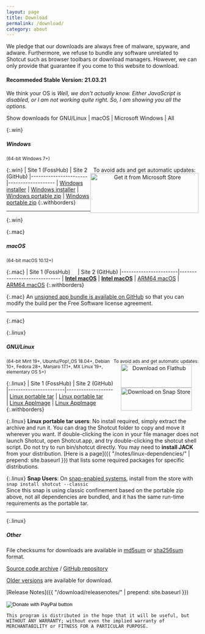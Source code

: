 ```yaml
---
layout: page
title: Download
permalink: /download/
category: about
---
```


We pledge that our downloads are always free of
malware, spyware, and adware. Furthermore, we refuse to bundle any software
unrelated to Shotcut such as browser toolbars or download managers.
However, we can only provide that guarantee if you come to this website
to download.

#### Recommeded Stable Version: 21.03.21

<div class="OSTEST">
  <p>
  We think your OS is
    <span id="pOSTEST" style="font-style: italic">
      Well, we don't actually know.
      Either JavaScript is disabled, or I am not working quite right.
      So, I am showing you all the options.
    </span>
  </p>
  <p>
    Show downloads for
    <a class="show_links" id='os_linux'>GNU/Linux</a>&nbsp;| 
    <a class="show_links" id='os_mac'>macOS</a>&nbsp;| 
    <a class="show_links" id='os_win'>Microsoft&nbsp;Windows</a>&nbsp;| 
    <a class="show_links" id='os_all'>All</a>
  </p>
</div>

{:.win}
##### Windows
<small class="win">(64-bit Windows 7+)</small>

<div class="win" style='float: right; text-align: center'>
To avoid ads and get automatic updates:<br>
<a href='//www.microsoft.com/store/apps/9PLNFFL3P6LR?cid=storebadge&ocid=badge'><img src='https://developer.microsoft.com/store/badges/images/English_get-it-from-MS.png' alt='Get it from Microsoft Store' style='width: 284px; height: 104px;'/></a>
</div>

{:.win}
| Site 1 (FossHub)     | Site 2 (GitHub)
|-----------------------|-------------------
| [Windows installer](https://www.fosshub.com/Shotcut.html?dwl=shotcut-win64-210321.exe) | [Windows installer](https://github.com/mltframework/shotcut/releases/download/v21.03.21/shotcut-win64-210321.exe)
| [Windows portable zip](https://www.fosshub.com/Shotcut.html?dwl=shotcut-win64-210321.zip) | [Windows portable zip](https://github.com/mltframework/shotcut/releases/download/v21.03.21/shotcut-win64-210321.zip)
{:.withborders}

---
{:.win}

{:.mac}
##### macOS
<small class="mac">(64-bit macOS 10.12+)</small>

{:.mac}
| Site 1 (FossHub) &nbsp; &nbsp; | Site 2 (GitHub)
|-----------------------|-----------------------------
| [**Intel macOS**](https://www.fosshub.com/Shotcut.html?dwl=shotcut-macos-signed-210321.dmg) | [**Intel macOS**](https://github.com/mltframework/shotcut/releases/download/v21.03.21/shotcut-macos-signed-210321.dmg)
| [ARM64 macOS](https://www.fosshub.com/Shotcut.html?dwl=shotcut-macos-ARM64-210518.dmg) | [ARM64 macOS](https://github.com/mltframework/shotcut/releases/download/v21.05.18/shotcut-macos-ARM64-210518.dmg)
{:.withborders}

{:.mac}
An [unsigned app bundle is available on
GitHub](https://github.com/mltframework/shotcut/releases/download/v21.03.21/shotcut-macos-unsigned-210321.dmg) so that you
can modify the build per the Free Software license agreement.

---
{:.mac}

{:.linux}
##### GNU/Linux

<div class="linux" style='float: right; text-align: center'>
<small>To avoid ads and get automatic updates:</small><br>
<a href='https://flathub.org/apps/details/org.shotcut.Shotcut'><img
width='186' height='62' alt='Download on Flathub'
src='https://flathub.org/assets/badges/flathub-badge-en.png'/></a>
<br>
<a href='https://snapcraft.io/shotcut'><img width='186' height='60'
alt='Download on Snap Store' 
src='https://raw.githubusercontent.com/snapcore/snap-store-badges/master/EN/%5BEN%5D-snap-store-black.png'></a>
</div>

<small class="linux">(64-bit Mint 19+, Ubuntu/Pop!_OS 18.04+, Debian 10+, Fedora 28+, Manjaro 17.1+, MX Linux 19+, elementary OS 5+)</small>

{:.linux}
| Site 1 (FossHub)      | Site 2 (GitHub)
|-----------------------|-------------------
| [Linux portable tar](https://www.fosshub.com/Shotcut.html?dwl=shotcut-linux-x86_64-210321.txz) | [Linux portable tar](https://github.com/mltframework/shotcut/releases/download/v21.03.21/shotcut-linux-x86_64-210321.txz)  
| [Linux AppImage](https://www.fosshub.com/Shotcut.html?dwl=shotcut-linux-x86_64-210321.AppImage) | [Linux AppImage](https://github.com/mltframework/shotcut/releases/download/v21.03.21/shotcut-linux-x86_64-210321.AppImage)
{:.withborders}

{:.linux}
**Linux portable tar users**: No install required, simply extract the archive and run
it. You can drag the Shotcut folder to copy and move it wherever you
want. If double-clicking the icon in your file manager does not launch
Shotcut, open Shotcut.app, and try double-clicking the shotcut shell
script. Do not try to run bin/shotcut directly. You may need to **install
JACK** from your distribution.
[Here is a page]({{ "/notes/linux-dependencies/" | prepend: site.baseurl }})
that lists some required packages for specific distributions.

{:.linux}
**Snap Users**: On [snap-enabled systems](https://snapcraft.io/docs/core/install), install
from the store with `snap install shotcut --classic`  
Since this snap is using classic confinement based on the portable zip above,
not all dependencies are bundled, and it has the same run-time requirements as
the portable tar.

---
{:.linux}

##### Other

File checksums for downloads are available in
[md5sum](https://github.com/mltframework/shotcut/releases/download/v21.03.21/md5sums.txt)
or [sha256sum](https://github.com/mltframework/shotcut/releases/download/v21.03.21/sha256sums.txt) format.

[Source code
archive](https://github.com/mltframework/shotcut/releases/download/v21.03.21/shotcut-src-210321.txz)
/ [GitHub repository](https://github.com/mltframework/shotcut)

[Older versions](https://github.com/mltframework/shotcut/releases/) are
available for download.

[Release Notes]({{ "/download/releasenotes/" | prepend: site.baseurl }})

<form action="https://www.paypal.com/donate" method="post" target="_top">
<input type="hidden" name="hosted_button_id" value="XD364WFCHD46N" />
<input type="image" src="https://www.paypalobjects.com/en_US/i/btn/btn_donate_LG.gif" border="0" name="submit" title="PayPal - The safer, easier way to pay online!" alt="Donate with PayPal button" />
<img alt="" border="0" src="https://www.paypal.com/en_US/i/scr/pixel.gif" width="1" height="1" />
</form>

`This program is distributed in the hope that it will be useful, but
WITHOUT ANY WARRANTY; without even the implied warranty of MERCHANTABILITY
or FITNESS FOR A PARTICULAR PURPOSE.`

<script src="{{ "/assets/js/platform.js" | prepend: site.baseurl }}"></script>
<script src="{{ "/assets/js/platform-display.js" | prepend: site.baseurl }}"></script>
